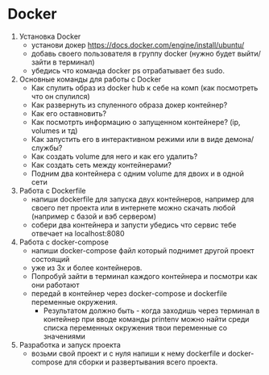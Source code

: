 # Docker
1. Установка Docker 
   - установи докер https://docs.docker.com/engine/install/ubuntu/
   - добавь своего пользователя в группу docker (нужно будет выйти/зайти в терминал) 
   - убедись что команда docker ps отрабатывает без sudo.
2. Основные команды для работы с Docker 
   - Как спулить образ из docker hub к себе на комп (как посмотреть что он спулился)
   - Как развернуть из спуленного образа докер контейнер? 
   - Как его оставновить? 
   - Как посмотрть информацию о запущенном контейнере? (ip, volumes и тд)
   - Как запустить его в интерактивном режими или в виде демона/службы?
   - Как создать volume для него и как его удалить?
   - Как создать сеть между контейнерами?
   - Подним два контейнера с одним volume для двоих и в одной сети
3. Работа с Dockerfile
   - напиши dockerfile для запуска двух контейнеров, например для своего пет проекта или в интернете можно скачать любой (например с базой и вэб сервером)
   - собери два контейнера и запусти убедись что сервис тебе отвечает на localhost:8080
4. Работа с docker-compose
   - напиши docker-compose файл который поднимет другой проект состоящий
   - уже из 3х и более контейнеров.
   - Попробуй зайти в терминал каждого контейнера и посмотри как они работают
   - передай в контейнер через docker-compose и dockerfile переменные окружения. 
     - Результатом должно быть - когда заходишь через терминал в контейнер при вводе команды printenv можно найти среди списка переменных окружения твои переменные со значениями
5. Разработка и запуск проекта
   - возьми свой проект и с нуля напиши к нему dockerfile и docker-compose для сборки и развертывания всего проекта.